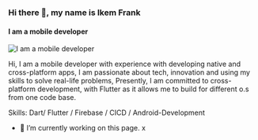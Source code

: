 ### Hi there 👋, my name is Ikem Frank
#### I am a mobile developer
![I am a mobile developer](https://www.canva.com/design/DAFlXMMJaHU/DBzFDMQyE5xgpybDtQgZjA/edit?utm_content=DAFlXMMJaHU&utm_campaign=designshare&utm_medium=link2&utm_source=sharebutton)

Hi, I am a mobile developer with experience with developing native and cross-platform apps, I am passionate about tech, innovation and using my skills to solve real-life problems, Presently, I am committed to cross-platform development, with Flutter as it allows me to build for different o.s from one code base.

Skills: Dart/ Flutter / Firebase / CICD / Android-Development

- 🔭 I’m currently working on this page. x




